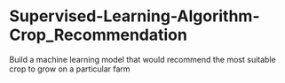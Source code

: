 # Supervised-Learning-Algorithm-Crop_Recommendation
Build a machine learning model that would recommend the most suitable crop to grow on a particular farm
